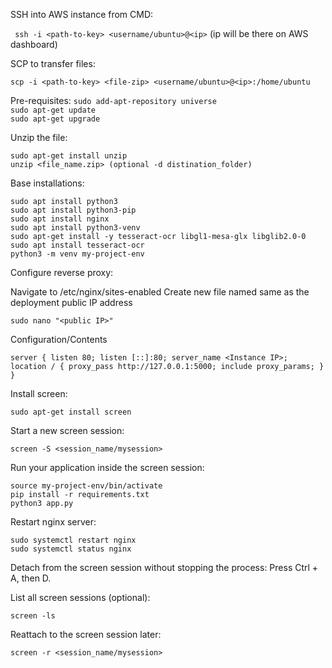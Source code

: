 SSH into AWS instance from CMD:

`
ssh -i <path-to-key> <username/ubuntu>@<ip>` (ip will be there on AWS dashboard)


SCP to transfer files:

`
scp -i <path-to-key> <file-zip> <username/ubuntu>@<ip>:/home/ubuntu
`

Pre-requisites:
`sudo add-apt-repository universe`  
`sudo apt-get update`  
`sudo apt-get upgrade`

Unzip the file:

`sudo apt-get install unzip`  
`unzip <file_name.zip> (optional -d distination_folder)`


Base installations:

`sudo apt install python3`  
`sudo apt install python3-pip`  
`sudo apt install nginx`  
`sudo apt install python3-venv`  
`sudo apt-get install -y tesseract-ocr libgl1-mesa-glx libglib2.0-0`  
`sudo apt install tesseract-ocr`  
`python3 -m venv my-project-env`  

Configure reverse proxy:

Navigate to /etc/nginx/sites-enabled
Create new file named same as the deployment public IP address 

`sudo nano "<public IP>"`

Configuration/Contents

`
server {
    listen 80;
    listen [::]:80;
    server_name <Instance IP>;
    location / {
        proxy_pass http://127.0.0.1:5000;
        include proxy_params;
    }
}
`

Install screen:

`sudo apt-get install screen`

Start a new screen session:

`screen -S <session_name/mysession>`

Run your application inside the screen session:

`source my-project-env/bin/activate`  
`pip install -r requirements.txt`  
`python3 app.py`


Restart nginx server:

`sudo systemctl restart nginx`  
`sudo systemctl status nginx`  

Detach from the screen session without stopping the process: Press Ctrl + A, then D.

List all screen sessions (optional):

`
screen -ls
`

Reattach to the screen session later:

`
screen -r <session_name/mysession>
`
